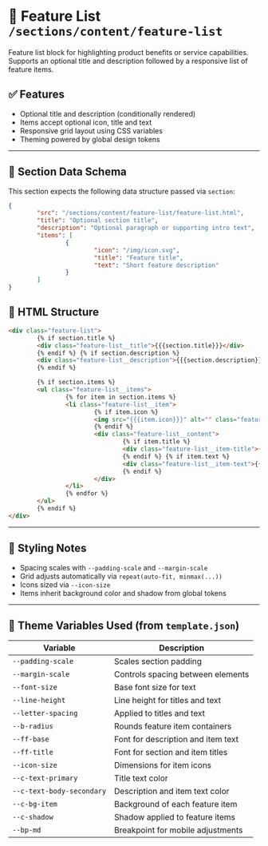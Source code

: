 # 📂 Feature List `/sections/content/feature-list`

Feature list block for highlighting product benefits or service capabilities. Supports an optional title and description followed by a responsive list of feature items.

## ✅ Features

-   Optional title and description (conditionally rendered)
-   Items accept optional icon, title and text
-   Responsive grid layout using CSS variables
-   Theming powered by global design tokens

---

## 🧾 Section Data Schema

This section expects the following data structure passed via `section`:

```json
{
        "src": "/sections/content/feature-list/feature-list.html",
        "title": "Optional section title",
        "description": "Optional paragraph or supporting intro text",
        "items": [
                {
                        "icon": "/img/icon.svg",
                        "title": "Feature title",
                        "text": "Short feature description"
                }
        ]
}
```

## 🧱 HTML Structure

```html
<div class="feature-list">
        {% if section.title %}
        <div class="feature-list__title">{{{section.title}}}</div>
        {% endif %} {% if section.description %}
        <div class="feature-list__description">{{{section.description}}}</div>
        {% endif %}

        {% if section.items %}
        <ul class="feature-list__items">
                {% for item in section.items %}
                <li class="feature-list__item">
                        {% if item.icon %}
                        <img src="{{{item.icon}}}" alt="" class="feature-list__icon" />
                        {% endif %}
                        <div class="feature-list__content">
                                {% if item.title %}
                                <div class="feature-list__item-title">{{{item.title}}}</div>
                                {% endif %} {% if item.text %}
                                <div class="feature-list__item-text">{{{item.text}}}</div>
                                {% endif %}
                        </div>
                </li>
                {% endfor %}
        </ul>
        {% endif %}
</div>
```

---

## 🎨 Styling Notes

-   Spacing scales with `--padding-scale` and `--margin-scale`
-   Grid adjusts automatically via `repeat(auto-fit, minmax(...))`
-   Icons sized via `--icon-size`
-   Items inherit background color and shadow from global tokens

---

## 🧩 Theme Variables Used (from `template.json`)

| Variable                  | Description                                       |
| ------------------------- | ------------------------------------------------- |
| `--padding-scale`         | Scales section padding                            |
| `--margin-scale`          | Controls spacing between elements                 |
| `--font-size`             | Base font size for text                           |
| `--line-height`           | Line height for titles and text                   |
| `--letter-spacing`        | Applied to titles and text                        |
| `--b-radius`              | Rounds feature item containers                    |
| `--ff-base`               | Font for description and item text               |
| `--ff-title`              | Font for section and item titles                  |
| `--icon-size`             | Dimensions for item icons                         |
| `--c-text-primary`        | Title text color                                  |
| `--c-text-body-secondary` | Description and item text color                   |
| `--c-bg-item`             | Background of each feature item                   |
| `--c-shadow`              | Shadow applied to feature items                   |
| `--bp-md`                 | Breakpoint for mobile adjustments                 |
